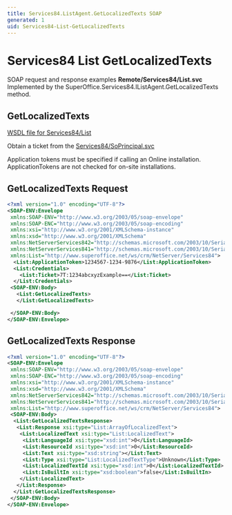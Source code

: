 ```yaml
---
title: Services84.ListAgent.GetLocalizedTexts SOAP
generated: 1
uid: Services84-List-GetLocalizedTexts
---
```


# Services84 List GetLocalizedTexts

SOAP request and response examples **Remote/Services84/List.svc**
Implemented by the <see cref="M:SuperOffice.Services84.IListAgent.GetLocalizedTexts">SuperOffice.Services84.IListAgent.GetLocalizedTexts</see> method.

## GetLocalizedTexts

[WSDL file for Services84/List](../Services84-List.md)

Obtain a ticket from the [Services84/SoPrincipal.svc](../SoPrincipal/index.md)

Application tokens must be specified if calling an Online installation. ApplicationTokens are not checked for on-site installations.

## GetLocalizedTexts Request

```xml
<?xml version="1.0" encoding="UTF-8"?>
<SOAP-ENV:Envelope
 xmlns:SOAP-ENV="http://www.w3.org/2003/05/soap-envelope"
 xmlns:SOAP-ENC="http://www.w3.org/2003/05/soap-encoding"
 xmlns:xsi="http://www.w3.org/2001/XMLSchema-instance"
 xmlns:xsd="http://www.w3.org/2001/XMLSchema"
 xmlns:NetServerServices842="http://schemas.microsoft.com/2003/10/Serialization/Arrays"
 xmlns:NetServerServices841="http://schemas.microsoft.com/2003/10/Serialization/"
 xmlns:List="http://www.superoffice.net/ws/crm/NetServer/Services84">
  <List:ApplicationToken>1234567-1234-9876</List:ApplicationToken>
  <List:Credentials>
    <List:Ticket>7T:1234abcxyzExample==</List:Ticket>
  </List:Credentials>
 <SOAP-ENV:Body>
   <List:GetLocalizedTexts>
   </List:GetLocalizedTexts>

 </SOAP-ENV:Body>
</SOAP-ENV:Envelope>

```

## GetLocalizedTexts Response

```xml
<?xml version="1.0" encoding="UTF-8"?>
<SOAP-ENV:Envelope
 xmlns:SOAP-ENV="http://www.w3.org/2003/05/soap-envelope"
 xmlns:SOAP-ENC="http://www.w3.org/2003/05/soap-encoding"
 xmlns:xsi="http://www.w3.org/2001/XMLSchema-instance"
 xmlns:xsd="http://www.w3.org/2001/XMLSchema"
 xmlns:NetServerServices842="http://schemas.microsoft.com/2003/10/Serialization/Arrays"
 xmlns:NetServerServices841="http://schemas.microsoft.com/2003/10/Serialization/"
 xmlns:List="http://www.superoffice.net/ws/crm/NetServer/Services84">
 <SOAP-ENV:Body>
  <List:GetLocalizedTextsResponse>
   <List:Response xsi:type="List:ArrayOfLocalizedText">
    <List:LocalizedText xsi:type="List:LocalizedText">
     <List:LanguageId xsi:type="xsd:int">0</List:LanguageId>
     <List:ResourceId xsi:type="xsd:int">0</List:ResourceId>
     <List:Text xsi:type="xsd:string"></List:Text>
     <List:Type xsi:type="List:LocalizedTextType">Unknown</List:Type>
     <List:LocalizedTextId xsi:type="xsd:int">0</List:LocalizedTextId>
     <List:IsBuiltIn xsi:type="xsd:boolean">false</List:IsBuiltIn>
    </List:LocalizedText>
   </List:Response>
  </List:GetLocalizedTextsResponse>
 </SOAP-ENV:Body>
</SOAP-ENV:Envelope>

```
